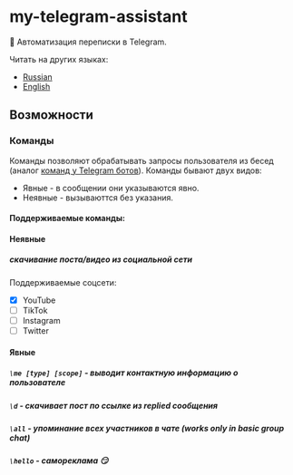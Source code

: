# my-telegram-assistant
:robot: Автоматизация переписки в Telegram.

Читать на других языках:
* [Russian](README.ru.md)
* [English](README.md)

## Возможности

### Команды
Команды позволяют обрабатывать запросы пользователя из бесед (аналог [команд у Telegram ботов](https://core.telegram.org/bots)).
Команды бывают двух видов:
* Явные - в сообщении они указываются явно.
* Неявные - вызываюттся без указания.

#### Поддерживаемые команды:

#### Неявные
##### скачивание поста/видео из социальной сети
Поддерживаемые соцсети:
* [x] YouTube
* [ ] TikTok
* [ ] Instagram
* [ ] Twitter

#### Явные
##### `\me [type] [scope]` - выводит контактную информацию о пользователе
##### `\d` - скачивает пост по ссылке из replied сообщения
##### `\all` - упоминание всех участников в чате (works only in basic group chat)
##### `\hello` - самореклама :smirk:
